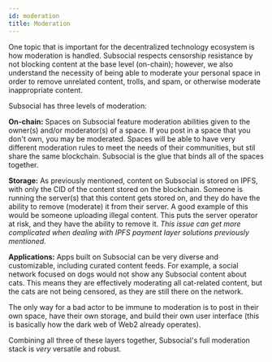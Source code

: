 ```yaml
---
id: moderation
title: Moderation
---
```


One topic that is important for the decentralized technology ecosystem is how moderation is
handled. Subsocial respects censorship resistance by not blocking content at the base level
(on-chain); however, we also understand the necessity of being able to moderate your personal
space in order to remove unrelated content, trolls, and spam, or otherwise moderate
inappropriate content.

Subsocial has three levels of moderation:

**On-chain:** Spaces on Subsocial feature moderation abilities given to the owner(s) and/or moderator(s) of a space. 
If you post in a space that you don't own, you may be moderated. 
Spaces will be able to have very different moderation rules to meet the needs of their communities, but stil share the same blockchain.
Subsocial is the glue that binds all of the spaces together.

**Storage:** As previously mentioned, content on Subsocial is stored on IPFS, with only the CID of the content stored on the blockchain.
Someone is running the server(s) that this content gets stored on, and they do have the ability to remove (moderate) it from their server.
A good example of this would be someone uploading illegal content. This puts the server operator at risk, and they have the ability to remove it. 
*This issue can get more complicated when dealing with IPFS payment layer solutions previously mentioned.*

**Applications:** Apps built on Subsocial can be very diverse and customizable, including curated content feeds. 
For example, a social network focused on dogs would not show any Subsocial content about cats. 
This means they are effectively moderating all cat-related content, but the cats are not being censored, as they are still there on the network.
 
The only way for a bad actor to be immune to moderation is to post in their own space, have their own storage, and build their own user interface 
(this is basically how the dark web of Web2 already operates).

Combining all three of these layers together, Subsocial's full moderation stack is *very* versatile and robust.

